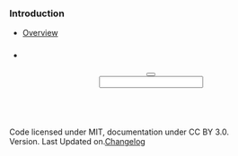 <!DOCTYPE html>
<html lang="en" ng-app="tapestry" class="no-js tapestry menu__opened">
  <head>
    <meta charset="utf-8">
    <meta http-equiv="X-UA-Compatible" content="IE=edge,chrome=1">
    <title ng-bind="'Tapestry - ' + section">Tapestry</title>
    <meta name="description" content="">
    <meta name="viewport" content="width=device-width, initial-scale=1, maximum-scale=1, user-scalable=no">
    <link rel="stylesheet" href="_assets/bower_components/font-awesome/css/font-awesome.css">
    <link rel="stylesheet" href="_assets/css/app/tapestry.css">
    <link rel="stylesheet" href="_assets/bower_components/prism/themes/prism.css">
    <link href="http://fonts.googleapis.com/css?family=Open+Sans:300italic,400italic,600italic,700italic,400,300,600,700" rel="stylesheet">
    <!-- Your CSS File-->
    <link rel="stylesheet" href="external/css/main.css">
    <!-- / Your CSS File-->
    <script src="_assets/bower_components/modernizr/modernizr.js"></script>
  </head>
  <body>
    <!-- Menu-->
    <nav class="tapestry-menu">
      <h3 class="menu__header">Introduction</h3>
      <ul>
        <li ng-class="{active: section=='Overview'}"><a href="#!/">Overview</a></li>
      </ul>
      <div ng-repeat="style in styles">
        <h3 once-text="style.name" class="menu__header"></h3>
        <ul>
          <li ng-repeat="element in style.data" ng-class="{'active': element.slug == sectionSlug}" once-show="element.children.length"><a once-href="'#!/'+style.slug+'/'+element.slug" once-text="element.name"></a></li>
        </ul>
      </div>
    </nav>
    <!-- / Menu-->
    <header ng-controller="headerController" class="tapestry-header">
      <h3 ng-bind="section" class="tapestry__heading"></h3>
      <button ng-click="toggleMenu($event)" class="btn btn--unstyled btn--toggle"><em class="fa fa-bars"></em></button>
      <div action="" class="form-control icon-left">
        <input type="text" ng-model="selected" typeahead="pattern.url as pattern.value for pattern in globalPatterns | filter:$viewValue | limitTo:8" name="section" class="input input-inverted"><em class="fa fa-search fa-lg"></em>
      </div>
    </header>
    <!-- Content-->
    <div class="tapestry-content">
      <div class="container">
        <div class="row">
          <div class="columns ten twelve--tablet column--center">
            <footer class="tapestry__footer">
              <p>Code licensed under MIT, documentation under CC BY 3.0. <br>Version<span tapestry-version></span>. Last Updated on<span last-updated></span>.<a href="#!/changelog">Changelog</a></p>
            </footer>
          </div>
        </div>
      </div>
    </div>
    <!-- jQuery-->
    <!-- script(src="http://cdnjs.cloudflare.com/ajax/libs/jquery/2.0.0/jquery.min.js")-->
    <script src="_assets/bower_components/jquery/jquery.js"></script>
    <!-- jQuery-->
    <!-- Parsers-->
    <script src="_assets/bower_components/js-yaml/js-yaml.js"></script>
    <script src="_assets/bower_components/marked/lib/marked.js"></script>
    <!-- PrismJS code highlighter-->
    <script src="_assets/bower_components/prism/prism.js"></script>
    <!-- Patterns-->
    <script src="_assets/bower_components/angular/angular.min.js"></script>
    <script src="_assets/bower_components/angular-route/angular-route.min.js"></script>
    <script src="_assets/bower_components/angular-once/once.js"></script>
    <script src="_assets/js/app/controllers.js"></script>
    <script src="_assets/js/app/directives.js"></script>
    <script src="_assets/js/app/filters.js"></script>
    <script src="_assets/js/app/services.js"></script>
    <script src="_assets/js/app/app.js"></script>
    <!-- / Patterns-->
    <!-- Autocomplete-->
    <script src="_assets/bower_components/angular-bootstrap/ui-bootstrap-tpls.js"></script>
    <!-- Autocomplete-->
  </body>
</html>